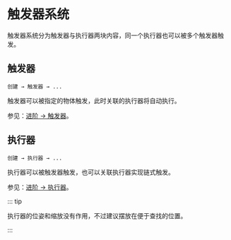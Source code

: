 # 触发器系统

触发器系统分为触发器与执行器两块内容，同一个执行器也可以被多个触发器触发。

## 触发器

`创建 → 触发器 → ...`

触发器可以被指定的物体触发，此时关联的执行器将自动执行。

参见：[进阶 → 触发器](/advanced/trigger.md)。

## 执行器

`创建 → 执行器 → ...`

执行器可以被触发器触发，也可以关联执行器实现链式触发。

参见：[进阶 → 执行器](/advanced/executor.md)。

::: tip

执行器的位姿和缩放没有作用，不过建议摆放在便于查找的位置。

:::

